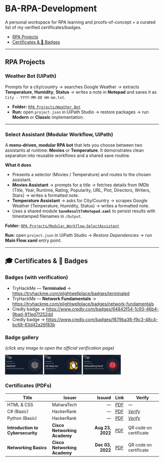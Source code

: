 # BA-RPA-Development

A personal workspace for RPA learning and proofs-of-concept + a curated list of my verified certificates/badges.

- [RPA Projects](#rpa-projects)
- [Certificates & 🏅 Badges](#certificates--badges)

---

## RPA Projects

### Weather Bot (UiPath)
Prompts for a city/country → searches Google Weather → extracts **Temperature**, **Humidity**, **Status** → writes a note in **Notepad** and saves it as  
`City - YYYY-MM-DD HH-mm.txt`.

- **Folder:** [`RPA Projects/Weather Bot`](RPA%20Projects/Weather%20Bot/)
- **Run:** open `project.json` in UiPath Studio → restore packages → run **Modern** or **Classic** implementation.

---

### Select Assistant (Modular Workflow, UiPath)
A **menu‑driven, modular RPA bot** that lets you choose between two assistants at runtime:
**Movies** or **Temperature**. It demonstrates clean separation into reusable workflows and a
shared save routine.

**What it does**
- Presents a selector (Movies / Temperature) and routes to the chosen assistant.
- **Movies Assistant** → prompts for a title → fetches details from IMDb (Title, Year, Runtime, Rating, Popularity, URL, Plot, Directors, Writers, Stars) → writes a formatted note.
- **Temperature Assistant** → asks for City/Country → scrapes Google Weather (Temperature, Humidity, Status) → writes a formatted note.
- Uses a shared module **`SaveResultToNotepad.xaml`** to persist results with timestamped filenames in `/Output`.

**Folder:** [`RPA Projects/Modular_Workflow-SelectAssistant`](RPA%20Projects/Modular_Workflow-SelectAssistant/)

**Run:** open `project.json` in UiPath Studio → *Restore Dependencies* → run **Main Flow.xaml** entry point.

---

## 🎓 Certificates & 🏅 Badges

### Badges (with verification)
- TryHackMe — **Terminaled** → https://tryhackme.com/plightwellplace/badges/terminaled  
- TryHackMe — **Network Fundamentals** → https://tryhackme.com/plightwellplace/badges/network-fundamentals  
- Credly badge → https://www.credly.com/badges/64842f54-1c93-46b4-9bad-911ed7f252dd  
- Credly badge → https://www.credly.com/badges/f879ba36-f9c3-48c4-bc68-63d42a26f83b

### Badge gallery  
*(click any image to open the official verification page)*

<p>
  <a href="https://tryhackme.com/plightwellplace/badges/terminaled">
    <img src="Certificates%20&%20Badges/232b582a4941f96d9470532131cc7bf5.png" alt="TryHackMe: Terminaled" height="64">
  </a>
  <a href="https://tryhackme.com/plightwellplace/badges/network-fundamentals">
    <img src="Certificates%20&%20Badges/410ab5d30c6974680febb9c51586a897.png" alt="TryHackMe: Network Fundamentals" height="64">
  </a>
  <a href="https://www.credly.com/badges/64842f54-1c93-46b4-9bad-911ed7f252dd">
    <img src="Certificates%20&%20Badges/b471211ad1dade21d7bd9bcde7684c84.png" alt="Credly badge" height="64">
  </a>
</p>

### Certificates (PDFs)

| Title | Issuer | Issued | Link | Verify |
|---|---|---:|---|---|
| HTML & CSS | MaharaTech | — | [PDF](<Certificates & Badges/Ahmed Khalil - Html&CSS - MaharaTech Cert.pdf>) | — |
| C# (Basic) | HackerRank | — | [PDF](<Certificates & Badges/C_sharp (Basic) Certificate - HackerRank.pdf>) | [*Verify*](https://www.hackerrank.com/certificates/e3f03e3fa969) |
| Python (Basic) | HackerRank | — | [PDF](<Certificates & Badges/Python (Basic) Certificate - HackerRank.pdf>) | [*Verify*](https://www.hackerrank.com/certificates/bf56e7d36a2f) |
| **Introduction to Cybersecurity** | **Cisco Networking Academy** | **Aug 23, 2022** | [PDF](<Certificates & Badges/I2CSUpdate20251001-31-j8t3l9.pdf>) | QR code on certificate |
| **Networking Basics** | **Cisco Networking Academy** | **Dec 03, 2022** | [PDF](<Certificates & Badges/NetworkingBasicsUpdate20251001-30-teqsep.pdf>) | QR code on certificate |
